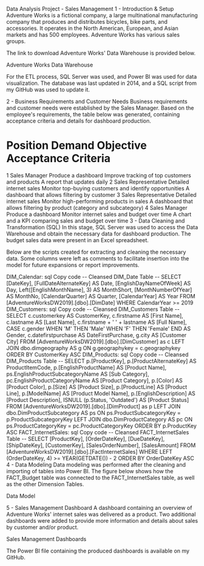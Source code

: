 Data Analysis Project - Sales Management
1 - Introduction & Setup
Adventure Works is a fictional company, a large multinational manufacturing company that produces and distributes bicycles, bike parts, and accessories. It operates in the North American, European, and Asian markets and has 500 employees. Adventure Works has various sales groups.

The link to download Adventure Works' Data Warehouse is provided below.

Adventure Works Data Warehouse

For the ETL process, SQL Server was used, and Power BI was used for data visualization. The database was last updated in 2014, and a SQL script from my GitHub was used to update it.

2 - Business Requirements and Customer Needs
Business requirements and customer needs were established by the Sales Manager. Based on the employee's requirements, the table below was generated, containing acceptance criteria and details for dashboard production.

#	Position	Demand	Objective	Acceptance Criteria
1	Sales Manager	Produce a dashboard	Improve tracking of top customers and products	A report that updates daily
2	Sales Representative	Detailed internet sales	Monitor top-buying customers and identify opportunities	A dashboard that allows filtering by customer
3	Sales Representative	Detailed internet sales	Monitor high-performing products in sales	A dashboard that allows filtering by product (category and subcategory)
4	Sales Manager	Produce a dashboard	Monitor internet sales and budget over time	A chart and a KPI comparing sales and budget over time
3 - Data Cleaning and Transformation (SQL)
In this stage, SQL Server was used to access the Data Warehouse and obtain the necessary data for dashboard production. The budget sales data were present in an Excel spreadsheet.

Below are the scripts created for extracting and cleaning the necessary data. Some columns were left as comments to facilitate insertion into the model for future expansions or report improvements.

DIM_Calendar:
sql
Copy code
-- Cleansed DIM_Date Table --
SELECT 
  [DateKey], 
  [FullDateAlternateKey] AS Date, 
  [EnglishDayNameOfWeek] AS Day, 
  Left([EnglishMonthName], 3) AS MonthShort,
  [MonthNumberOfYear] AS MonthNo, 
  [CalendarQuarter] AS Quarter, 
  [CalendarYear] AS Year
FROM 
 [AdventureWorksDW2019].[dbo].[DimDate]
WHERE 
  CalendarYear >= 2019
DIM_Customers:
sql
Copy code
-- Cleansed DIM_Customers Table --
SELECT 
  c.customerkey AS CustomerKey, 
  c.firstname AS [First Name], 
  c.lastname AS [Last Name], 
  c.firstname + ' ' + lastname AS [Full Name], 
  CASE c.gender WHEN 'M' THEN 'Male' WHEN 'F' THEN 'Female' END AS Gender,
  c.datefirstpurchase AS DateFirstPurchase, 
  g.city AS [Customer City]
FROM 
  [AdventureWorksDW2019].[dbo].[DimCustomer] as c
  LEFT JOIN dbo.dimgeography AS g ON g.geographykey = c.geographykey 
ORDER BY 
  CustomerKey ASC
DIM_Products:
sql
Copy code
-- Cleansed DIM_Products Table --
SELECT 
  p.[ProductKey], 
  p.[ProductAlternateKey] AS ProductItemCode, 
  p.[EnglishProductName] AS [Product Name], 
  ps.EnglishProductSubcategoryName AS [Sub Category],
  pc.EnglishProductCategoryName AS [Product Category], 
  p.[Color] AS [Product Color], 
  p.[Size] AS [Product Size], 
  p.[ProductLine] AS [Product Line], 
  p.[ModelName] AS [Product Model Name], 
  p.[EnglishDescription] AS [Product Description], 
  ISNULL (p.Status, 'Outdated') AS [Product Status] 
FROM 
  [AdventureWorksDW2019].[dbo].[DimProduct] as p
  LEFT JOIN dbo.DimProductSubcategory AS ps ON ps.ProductSubcategoryKey = p.ProductSubcategoryKey 
  LEFT JOIN dbo.DimProductCategory AS pc ON ps.ProductCategoryKey = pc.ProductCategoryKey 
ORDER BY 
  p.ProductKey ASC
FACT_InternetSales:
sql
Copy code
-- Cleansed FACT_InternetSales Table --
SELECT 
  [ProductKey], 
  [OrderDateKey], 
  [DueDateKey], 
  [ShipDateKey], 
  [CustomerKey], 
  [SalesOrderNumber], 
  [SalesAmount] 
FROM 
  [AdventureWorksDW2019].[dbo].[FactInternetSales]
WHERE 
  LEFT (OrderDateKey, 4) >= YEAR(GETDATE()) - 2
ORDER BY
  OrderDateKey ASC
4 - Data Modeling
Data modeling was performed after the cleaning and importing of tables into Power BI. The figure below shows how the FACT_Budget table was connected to the FACT_InternetSales table, as well as the other Dimension Tables.

Data Model

5 - Sales Management Dashboard
A dashboard containing an overview of Adventure Works' internet sales was delivered as a product. Two additional dashboards were added to provide more information and details about sales by customer and/or product.

Sales Management Dashboards

The Power BI file containing the produced dashboards is available on my GitHub.
